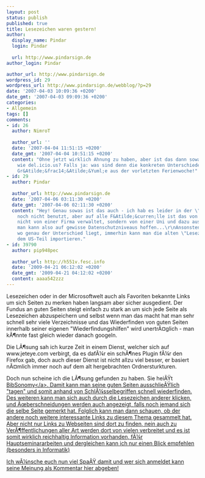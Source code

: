 ```yaml
---
layout: post
status: publish
published: true
title: Lesezeichen waren gestern!
author:
  display_name: Pindar
  login: Pindar
  
  url: http://www.pindarsign.de
author_login: Pindar

author_url: http://www.pindarsign.de
wordpress_id: 29
wordpress_url: http://www.pindarsign.de/webblog/?p=29
date: '2007-04-03 10:09:36 +0200'
date_gmt: '2007-04-03 09:09:36 +0200'
categories:
- Allgemein
tags: []
comments:
- id: 26
  author: NimroT
  
  author_url: ''
  date: '2007-04-04 11:51:15 +0200'
  date_gmt: '2007-04-04 10:51:15 +0200'
  content: "Ohne jetzt wirklich Ahnung zu haben, aber ist das dann sowas in der Art
    wie del.icio.us? Falls ja: was sind denn die konkreten Unterschiede?\r\n\r\nViele
    Gr&Atilde;&frac14;&Atilde;&Yuml;e aus der vorletzten Ferienwoche!"
- id: 29
  author: Pindar
  
  author_url: http://www.pindarsign.de
  date: '2007-04-06 03:11:30 +0200'
  date_gmt: '2007-04-06 02:11:30 +0200'
  content: "Hey! Genau sowas ist das auch - ich hab es leider in der \"US\"-Version
    noch nicht benutzt, aber auf alle F&Atilde;&curren;lle ist das von mir genannte
    nicht von einer Firma verwaltet, sondern von einer Uni und dazu aus Deutschland,
    man kann also auf gewisse Datenschutzniveaus hoffen...\r\nAnsonsten keine Ahnung
    wo genau der Unterschied liegt, immerhin kann man die alten \"Lesezeichen\" aus
    dem US-Teil importieren."
- id: 39790
  author: pip948pec
  
  author_url: http://h551v.fesc.info
  date: '2009-04-21 06:12:02 +0200'
  date_gmt: '2009-04-21 04:12:02 +0200'
  content: aaaa542zzz
---
```

<p>Lesezeichen oder in der Microsoftwelt auch als Favoriten bekannte Links um sich Seiten zu merken haben langsam aber sicher ausgedient. Der Fundus an guten Seiten steigt einfach zu stark an um sich jede Seite als Lesezeichen abzuspeichern und selbst wenn man das macht hat man sehr schnell sehr viele Verzeichnisse und das Wiederfinden von guten Seiten innerhalb seiner eigenen "Wiederfindungshilfen" wird unertr&Atilde;&curren;glich - man k&Atilde;&para;nnte fast gleich wieder danach googeln.</p>
<p>Die L&Atilde;&para;sung sah ich kurze Zeit in einem Dienst, welcher sich auf www.jeteye.com verbirgt, da es daf&Atilde;&frac14;r ein sch&Atilde;&para;nes Plugin f&Atilde;&frac14;r den Firefox gab, doch auch dieser Dienst ist nicht allzu viel besser, er basiert n&Atilde;&curren;mlich immer noch auf dem alt hergebrachten Ordnersturkturen.</p>
<p>Doch nun scheine ich die L&Atilde;&para;sung gefunden zu haben. Sie hei&Atilde;&Yuml;t <a href="http:&#47;&#47;www.bibsonomy.org&#47;" target="_blank">BibSonomy<&#47;a>. Damit kann man seine guten Seiten ausschlie&Atilde;&Yuml;lich "tagen" und somit anhand von Schl&Atilde;&frac14;sselbegriffen schnell wiederfinden. Des weiteren kann man sich auch durch die Lesezeichen anderer klicken, und &Atilde;&oelig;berschneidungen werden auch angezeigt, falls noch jemand sich die selbe Seite gemerkt hat. Folglich kann man dann schauen, ob der andere noch weitere interessante Links zu diesem Thema gesammelt hat.  Aber nicht nur Links zu Webseiten sind dort zu finden, nein auch zu Ver&Atilde;&para;ffentlichungen aller Art werden dort von vielen verbreitet und es ist somit wirklich reichhaltig Information vorhanden, f&Atilde;&frac14;r Hauptseminararbeiten und dergleichen kann ich nur einen Blick empfehlen (besonders in Informatik)</p>
<p>Ich w&Atilde;&frac14;nsche euch nun viel Spa&Atilde;&Yuml; damit und wer sich anmeldet kann seine Meinung als Kommentar hier abgeben!</p>
